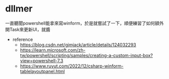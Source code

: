 # dllmer

一直聽聞powershell能拿來寫winform，於是就嘗試了一下，順便練習了如何額外開Task來更新UI，就醬

- reference
  - https://blog.csdn.net/gjmjack/article/details/124032293
  - https://learn.microsoft.com/zh-tw/powershell/scripting/samples/creating-a-custom-input-box?view=powershell-7.3
  - https://www.ruyut.com/2022/12/csharp-winform-tablelayoutpanel.html